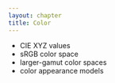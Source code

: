 ```yaml
---
layout: chapter
title: Color
---
```

* CIE XYZ values
* sRGB color space
* larger-gamut color spaces
* color appearance models

